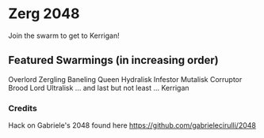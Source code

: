 # Zerg 2048
Join the swarm to get to Kerrigan!

## Featured Swarmings (in increasing order)
Overlord
Zergling
Baneling
Queen
Hydralisk
Infestor
Mutalisk
Corruptor
Brood Lord
Ultralisk
... and last but not least ...
Kerrigan

### Credits
Hack on Gabriele's 2048 found here https://github.com/gabrielecirulli/2048

